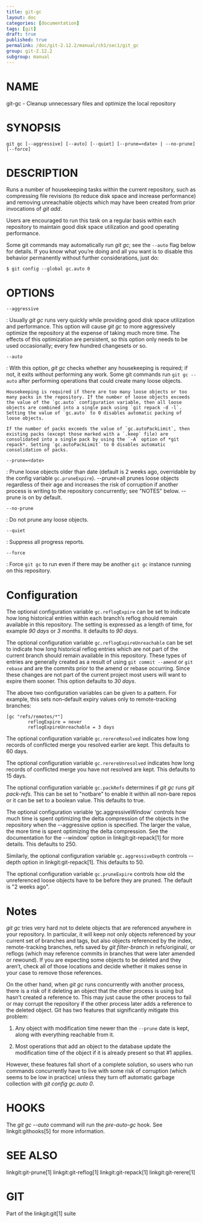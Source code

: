 ```yaml
---
title: git-gc
layout: doc
categories: [documentation]
tags: [git]
draft: true
published: true
permalink: /doc/git-2.12.2/manual/ch1/sec1/git_gc
group: git-2.12.2
subgroup: manual
---
```


NAME
====

git-gc - Cleanup unnecessary files and optimize the local repository

SYNOPSIS
========

    git gc [--aggressive] [--auto] [--quiet] [--prune=<date> | --no-prune] [--force]

DESCRIPTION
===========

Runs a number of housekeeping tasks within the current repository, such as compressing file revisions (to reduce disk space and increase performance) and removing unreachable objects which may have been created from prior invocations of *git add*.

Users are encouraged to run this task on a regular basis within each repository to maintain good disk space utilization and good operating performance.

Some git commands may automatically run *git gc*; see the `--auto` flag below for details. If you know what you’re doing and all you want is to disable this behavior permanently without further considerations, just do:

    $ git config --global gc.auto 0

OPTIONS
=======

`--aggressive`

:   Usually *git gc* runs very quickly while providing good disk space utilization and performance. This option will cause *git gc* to more aggressively optimize the repository at the expense of taking much more time. The effects of this optimization are persistent, so this option only needs to be used occasionally; every few hundred changesets or so.

`--auto`

:   With this option, *git gc* checks whether any housekeeping is required; if not, it exits without performing any work. Some git commands run `git gc --auto` after performing operations that could create many loose objects.

    Housekeeping is required if there are too many loose objects or too many packs in the repository. If the number of loose objects exceeds the value of the `gc.auto` configuration variable, then all loose objects are combined into a single pack using `git repack -d -l`. Setting the value of `gc.auto` to 0 disables automatic packing of loose objects.

    If the number of packs exceeds the value of `gc.autoPackLimit`, then existing packs (except those marked with a `.keep` file) are consolidated into a single pack by using the `-A` option of *git repack*. Setting `gc.autoPackLimit` to 0 disables automatic consolidation of packs.

`--prune=<date>`

:   Prune loose objects older than date (default is 2 weeks ago, overridable by the config variable `gc.pruneExpire`). --prune=all prunes loose objects regardless of their age and increases the risk of corruption if another process is writing to the repository concurrently; see "NOTES" below. --prune is on by default.

`--no-prune`

:   Do not prune any loose objects.

`--quiet`

:   Suppress all progress reports.

`--force`

:   Force `git gc` to run even if there may be another `git gc` instance running on this repository.

Configuration
=============

The optional configuration variable `gc.reflogExpire` can be set to indicate how long historical entries within each branch’s reflog should remain available in this repository. The setting is expressed as a length of time, for example *90 days* or *3 months*. It defaults to *90 days*.

The optional configuration variable `gc.reflogExpireUnreachable` can be set to indicate how long historical reflog entries which are not part of the current branch should remain available in this repository. These types of entries are generally created as a result of using `git commit --amend` or `git rebase` and are the commits prior to the amend or rebase occurring. Since these changes are not part of the current project most users will want to expire them sooner. This option defaults to *30 days*.

The above two configuration variables can be given to a pattern. For example, this sets non-default expiry values only to remote-tracking branches:

    [gc "refs/remotes/*"]
            reflogExpire = never
            reflogExpireUnreachable = 3 days

The optional configuration variable `gc.rerereResolved` indicates how long records of conflicted merge you resolved earlier are kept. This defaults to 60 days.

The optional configuration variable `gc.rerereUnresolved` indicates how long records of conflicted merge you have not resolved are kept. This defaults to 15 days.

The optional configuration variable `gc.packRefs` determines if *git gc* runs *git pack-refs*. This can be set to "notbare" to enable it within all non-bare repos or it can be set to a boolean value. This defaults to true.

The optional configuration variable ‘gc.aggressiveWindow\` controls how much time is spent optimizing the delta compression of the objects in the repository when the --aggressive option is specified. The larger the value, the more time is spent optimizing the delta compression. See the documentation for the --window’ option in linkgit:git-repack\[1\] for more details. This defaults to 250.

Similarly, the optional configuration variable `gc.aggressiveDepth` controls --depth option in linkgit:git-repack\[1\]. This defaults to 50.

The optional configuration variable `gc.pruneExpire` controls how old the unreferenced loose objects have to be before they are pruned. The default is "2 weeks ago".

Notes
=====

*git gc* tries very hard not to delete objects that are referenced anywhere in your repository. In particular, it will keep not only objects referenced by your current set of branches and tags, but also objects referenced by the index, remote-tracking branches, refs saved by *git filter-branch* in refs/original/, or reflogs (which may reference commits in branches that were later amended or rewound). If you are expecting some objects to be deleted and they aren’t, check all of those locations and decide whether it makes sense in your case to remove those references.

On the other hand, when *git gc* runs concurrently with another process, there is a risk of it deleting an object that the other process is using but hasn’t created a reference to. This may just cause the other process to fail or may corrupt the repository if the other process later adds a reference to the deleted object. Git has two features that significantly mitigate this problem:

1.  Any object with modification time newer than the `--prune` date is kept, along with everything reachable from it.

2.  Most operations that add an object to the database update the modification time of the object if it is already present so that \#1 applies.

However, these features fall short of a complete solution, so users who run commands concurrently have to live with some risk of corruption (which seems to be low in practice) unless they turn off automatic garbage collection with *git config gc.auto 0*.

HOOKS
=====

The *git gc --auto* command will run the *pre-auto-gc* hook. See linkgit:githooks\[5\] for more information.

SEE ALSO
========

linkgit:git-prune\[1\] linkgit:git-reflog\[1\] linkgit:git-repack\[1\] linkgit:git-rerere\[1\]

GIT
===

Part of the linkgit:git\[1\] suite
